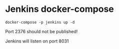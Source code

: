 # Jenkins docker-compose

```
docker-compose -p jenkins up -d
```

Port 2376 should not be published!

Jenkins will listen on port 8031
